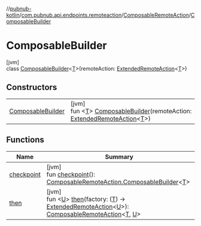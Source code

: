 //[pubnub-kotlin](../../../../index.md)/[com.pubnub.api.endpoints.remoteaction](../../index.md)/[ComposableRemoteAction](../index.md)/[ComposableBuilder](index.md)

# ComposableBuilder

[jvm]\
class [ComposableBuilder](index.md)&lt;[T](index.md)&gt;(remoteAction: [ExtendedRemoteAction](../../-extended-remote-action/index.md)&lt;[T](index.md)&gt;)

## Constructors

| | |
|---|---|
| [ComposableBuilder](-composable-builder.md) | [jvm]<br>fun &lt;[T](index.md)&gt; [ComposableBuilder](-composable-builder.md)(remoteAction: [ExtendedRemoteAction](../../-extended-remote-action/index.md)&lt;[T](index.md)&gt;) |

## Functions

| Name | Summary |
|---|---|
| [checkpoint](checkpoint.md) | [jvm]<br>fun [checkpoint](checkpoint.md)(): [ComposableRemoteAction.ComposableBuilder](index.md)&lt;[T](index.md)&gt; |
| [then](then.md) | [jvm]<br>fun &lt;[U](then.md)&gt; [then](then.md)(factory: ([T](index.md)) -&gt; [ExtendedRemoteAction](../../-extended-remote-action/index.md)&lt;[U](then.md)&gt;): [ComposableRemoteAction](../index.md)&lt;[T](index.md), [U](then.md)&gt; |
